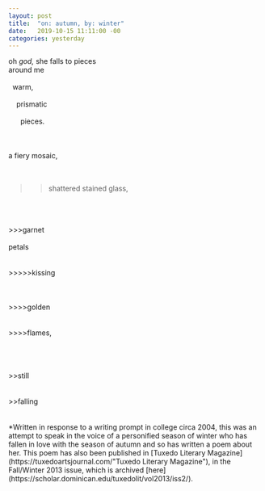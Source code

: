 ```yaml
---
layout: post
title:  "on: autumn, by: winter"
date:   2019-10-15 11:11:00 -00
categories: yesterday
---
```

oh *god,* she falls to pieces <br/>
around me 
<br/>
<br/>
&nbsp; warm, 
<br/>
<br/>
&nbsp; &nbsp; prismatic 
<br/>
<br/>
&nbsp; &nbsp; &nbsp; pieces.
<br/>
<br/>
<br/>      
a fiery mosaic,
<br/>
<br/>
<br/>
>>shattered stained glass,
<br/>
<br/>
<br/>
>>>garnet
<br/>
<br/>
petals
<br/>
<br/>
<br/>
>>>>>kissing
<br/>
<br/>
<br/>
<br/>
>>>>golden
<br/>
<br/>
<br/>
>>>>flames,
<br/>
<br/>
<br/>
<br/>
<br/>
>>still
<br/>
<br/>
<br/>
>>falling
<br/>
<br/>
<br/>

<!--more--> *Written in response to a writing prompt in college circa 2004, this was an attempt to speak in the voice of a personified season of winter who has fallen in love with the season of autumn and so has written a poem about her. This poem has also been published in [Tuxedo Literary Magazine](https://tuxedoartsjournal.com/"Tuxedo Literary Magazine"), in the Fall/Winter 2013 issue, which is archived [here](https://scholar.dominican.edu/tuxedolit/vol2013/iss2/).




